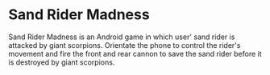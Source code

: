 # Sand Rider Madness
Sand Rider Madness is an Android game in which user' sand rider is attacked by giant scorpions. Orientate the phone to control the rider's movement and fire the front and rear cannon to save the sand rider before it is destroyed by giant scorpions.
